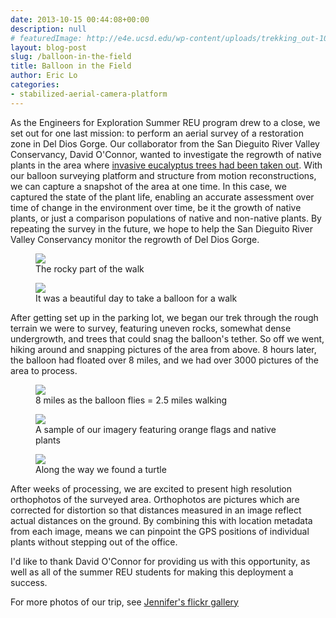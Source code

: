 ```yaml
---
date: 2013-10-15 00:44:08+00:00
description: null
# featuredImage: http://e4e.ucsd.edu/wp-content/uploads/trekking_out-1024x685.jpg
layout: blog-post
slug: /balloon-in-the-field
title: Balloon in the Field
author: Eric Lo
categories:
- stabilized-aerial-camera-platform
---
```

As the Engineers for Exploration Summer REU program drew to a close, we set out for one last mission: to perform an aerial survey of a restoration zone in Del Dios Gorge. Our collaborator from the San Dieguito River Valley Conservancy, David O'Connor, wanted to investigate the regrowth of native plants in the area where [invasive eucalyptus trees had been taken out](https://sdrvc.org/current/invasives-management/). With our balloon surveying platform and structure from motion reconstructions, we can capture a snapshot of the area at one time. In this case, we captured the state of the plant life, enabling an accurate assessment over time of change in the environment over time, be it the growth of native plants, or just a comparison populations of native and non-native plants. By repeating the survey in the future, we hope to help the San Dieguito River Valley Conservancy monitor the regrowth of Del Dios Gorge.

<figure>
<a href="{{'/assets/2013-10-15-trekking-out.jpg' | absolute_url}}"><img src="{{'/assets/2013-10-15-trekking-out.jpg' | resize: '640x480'}}"></a>
<figcaption>The rocky part of the walk</figcaption>
</figure>

<figure>
<a href="{{'/assets/2013-10-15-in-the-field.jpg' | absolute_url}}"><img src="{{'/assets/2013-10-15-in-the-field.jpg' | resize: '640x480'}}"></a>
<figcaption>It was a beautiful day to take a balloon for a walk</figcaption>
</figure>

After getting set up in the parking lot, we began our trek through the rough terrain we were to survey, featuring uneven rocks, somewhat dense undergrowth, and trees that could snag the balloon's tether. So off we went, hiking around and snapping pictures of the area from above. 8 hours later, the balloon had floated over 8 miles, and we had over 3000 pictures of the area to process.

<figure>
<a href="{{'/assets/2013-10-15-balloon-path.png' | absolute_url}}"><img src="{{'/assets/2013-10-15-balloon-path.png' | resize: '640x480'}}"></a>
<figcaption>8 miles as the balloon flies = 2.5 miles walking</figcaption>
</figure>

<figure>
<a href="{{'/assets/2013-10-15-sample-imagery-flags.jpg' | absolute_url}}"><img src="{{'/assets/2013-10-15-sample-imagery-flags.jpg' | resize: '640x480'}}"></a>
<figcaption>A sample of our imagery featuring orange flags and native plants</figcaption>
</figure>

<figure>
<a href="{{'/assets/2013-10-15-sample-imagery-turtle.jpg' | absolute_url}}"><img src="{{'/assets/2013-10-15-sample-imagery-turtle.jpg' | resize: '640x480'}}"></a>
<figcaption>Along the way we found a turtle</figcaption>
</figure>

After weeks of processing, we are excited to present high resolution orthophotos of the surveyed area. Orthophotos are pictures which are corrected for distortion so that distances measured in an image reflect actual distances on the ground. By combining this with location metadata from each image, means we can pinpoint the GPS positions of individual plants without stepping out of the office.

I'd like to thank David O'Connor for providing us with this opportunity, as well as all of the summer REU students for making this deployment a success.

For more photos of our trip, see [Jennifer's flickr gallery](http://www.flickr.com/photos/kokosnu55/sets/72157635440616518/)


